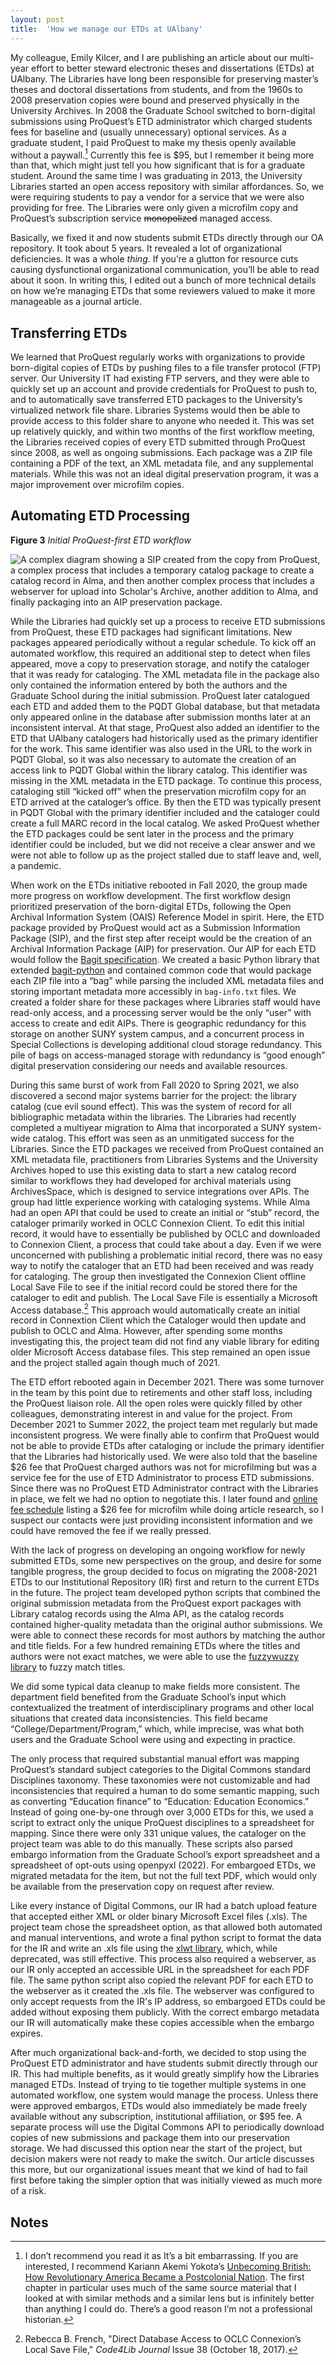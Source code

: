```yaml
---
layout: post
title:  'How we manage our ETDs at UAlbany'
---
```


My colleague, Emily Kilcer, and I are publishing an article about our multi-year effort to better steward electronic theses and dissertations (ETDs) at UAlbany. The Libraries have long been responsible for preserving master’s theses and doctoral dissertations from students, and from the 1960s to 2008 preservation copies were bound and preserved physically in the University Archives. In 2008 the Graduate School switched to born-digital submissions using ProQuest’s ETD administrator which charged students fees for baseline and (usually unnecessary) optional services. As a graduate student, I paid ProQuest to make my thesis openly available without a paywall.[^1] Currently this fee is $95, but I remember it being more than that, which might just tell you how significant that is for a graduate student. Around the same time I was graduating in 2013, the University Libraries started an open access repository with similar affordances. So, we were requiring students to pay a vendor for a service that we were also providing for free. The Libraries were only given a microfilm copy and ProQuest’s subscription service ~~monopolized~~ managed access.

Basically, we fixed it and now students submit ETDs directly through our OA repository. It took about 5 years. It revealed a lot of organizational deficiencies. It was a whole *thing*. If you’re a glutton for resource cuts causing dysfunctional organizational communication, you’ll be able to read about it soon. In writing this, I edited out a bunch of more technical details on how we’re managing ETDs that some reviewers valued to make it more manageable as a journal article.

## Transferring ETDs

We learned that ProQuest regularly works with organizations to provide born-digital copies of ETDs by pushing files to a file transfer protocol (FTP) server. Our University IT had existing FTP servers, and they were able to quickly set up an account and provide credentials for ProQuest to push to, and to automatically save transferred ETD packages to the University’s virtualized network file share. Libraries Systems would then be able to provide access to this folder share to anyone who needed it. This was set up relatively quickly, and within two months of the first workflow meeting, the Libraries received copies of every ETD submitted through ProQuest since 2008, as well as ongoing submissions. Each package was a ZIP file containing a PDF of the text, an XML metadata file, and any supplemental materials. While this was not an ideal digital preservation program, it was a major improvement over microfilm copies. 

## Automating ETD Processing

**Figure 3** 
*Initial ProQuest-first ETD workflow*

![A complex diagram showing a SIP created from the copy from ProQuest, a complex process that includes a temporary catalog package to create a catalog record in Alma, and then another complex process that includes a webserver for upload into Scholar's Archive, another addition to Alma, and finally packaging into an AIP preservation package.](/assets/ETDs_diagram.png)

While the Libraries had quickly set up a process to receive ETD submissions from ProQuest, these ETD packages had significant limitations. New packages appeared periodically without a regular schedule. To kick off an automated workflow, this required an additional step to detect when files appeared, move a copy to preservation storage, and notify the cataloger that it was ready for cataloging. The XML metadata file in the package also only contained the information entered by both the authors and the Graduate School during the initial submission. ProQuest later catalogued each ETD and added them to the PQDT Global database, but that metadata only appeared online in the database after submission months later at an inconsistent interval. At that stage, ProQuest also added an identifier to the ETD that UAlbany catalogers had historically used as the primary identifier for the work. This same identifier was also used in the URL to the work in PQDT Global, so it was also necessary to automate the creation of an access link to PQDT Global within the library catalog. This identifier was missing in the XML metadata in the ETD package. To continue this process, cataloging still “kicked off” when the preservation microfilm copy for an ETD arrived at the cataloger’s office. By then the ETD was typically present in PQDT Global with the primary identifier included and the cataloger could create a full MARC record in the local catalog. We asked ProQuest whether the ETD packages could be sent later in the process and the primary identifier could be included, but we did not receive a clear answer and we were not able to follow up as the project stalled due to staff leave and, well, a pandemic. 

When work on the ETDs initiative rebooted in Fall 2020, the group made more progress on workflow development. The first workflow design prioritized preservation of the born-digital ETDs, following the Open Archival Information System (OAIS) Reference Model in spirit. Here, the ETD package provided by ProQuest would act as a Submission Information Package (SIP), and the first step after receipt would be the creation of an Archival Information Package (AIP) for preservation. Our AIP for each ETD would follow the [Bagit specification](https://datatracker.ietf.org/doc/html/rfc8493). We created a basic Python library that extended [bagit-python](https://github.com/LibraryOfCongress/bagit-python) and contained common code that would package each ZIP file into a “bag” while parsing the included XML metadata files and storing important metadata more accessibly in `bag-info.txt` files. We created a folder share for these packages where Libraries staff would have read-only access, and a processing server would be the only “user” with access to create and edit AIPs. There is geographic redundancy for this storage on another SUNY system campus, and a concurrent process in Special Collections is developing additional cloud storage redundancy. This pile of bags on access-managed storage with redundancy is “good enough” digital preservation considering our needs and available resources. 

During this same burst of work from Fall 2020 to Spring 2021, we also discovered a second major systems barrier for the project: the library catalog (cue evil sound effect). This was the system of record for all bibliographic metadata within the libraries. The Libraries had recently completed a multiyear migration to Alma that incorporated a SUNY system-wide catalog. This effort was seen as an unmitigated success for the Libraries. Since the ETD packages we received from ProQuest contained an XML metadata file, practitioners from Libraries Systems and the University Archives hoped to use this existing data to start a new catalog record similar to workflows they had developed for archival materials using ArchivesSpace, which is designed to service integrations over APIs. The group had little experience working with cataloging systems. While Alma had an open API that could be used to create an initial or “stub” record, the cataloger primarily worked in OCLC Connexion Client. To edit this initial record, it would have to essentially be published by OCLC and downloaded to Connexion Client, a process that could take about a day. Even if we were unconcerned with publishing a problematic initial record, there was no easy way to notify the cataloger that an ETD had been received and was ready for cataloging. The group then investigated the Connexion Client offline Local Save File to see if the initial record could be stored there for the cataloger to edit and publish. The Local Save File is essentially a Microsoft Access database.[^2] This approach would automatically create an initial record in Connextion Client which the Cataloger would then update and publish to OCLC and Alma. However, after spending some months investigating this, the project team did not find any viable library for editing older Microsoft Access database files. This step remained an open issue and the project stalled again though much of 2021. 

The ETD effort rebooted again in December 2021. There was some turnover in the team by this point due to retirements and other staff loss, including the ProQuest liaison role. All the open roles were quickly filled by other colleagues, demonstrating interest in and value for the project. From December 2021 to Summer 2022, the project team met regularly but made inconsistent progress. We were finally able to confirm that ProQuest would not be able to provide ETDs after cataloging or include the primary identifier that the Libraries had historically used. We were also told that the baseline $26 fee that ProQuest charged authors was not for microfilming but was a service fee for the use of ETD Administrator to process ETD submissions. Since there was no ProQuest ETD Administrator contract with the Libraries in place, we felt we had no option to negotiate this. I later found and [online fee schedule](https://pq-static-content.proquest.com/collateral/media2/documents/authorfee-schedule.pdf) listing a $26 fee for microfilm while doing article research, so I suspect our contacts were just providing inconsistent information and we could have removed the fee if we really pressed. 

With the lack of progress on developing an ongoing workflow for newly submitted ETDs, some new perspectives on the group, and desire for some tangible progress, the group decided to focus on migrating the 2008-2021 ETDs to our Institutional Repository (IR) first and return to the current ETDs in the future. The project team developed python scripts that combined the original submission metadata from the ProQuest export packages with Library catalog records using the Alma API, as the catalog records contained higher-quality metadata than the original author submissions. We were able to connect these records for most authors by matching the author and title fields. For a few hundred remaining ETDs where the titles and authors were not exact matches, we were able to use the [fuzzywuzzy library](https://github.com/seatgeek/fuzzywuzzy) to fuzzy match titles.  

We did some typical data cleanup to make fields more consistent. The department field benefited from the Graduate School’s input which contextualized the treatment of interdisciplinary programs and other local situations that created data inconsistencies. This field became “College/Department/Program,” which, while imprecise, was what both users and the Graduate School were using and expecting in practice. 

The only process that required substantial manual effort was mapping ProQuest’s standard subject categories to the Digital Commons standard Disciplines taxonomy. These taxonomies were not customizable and had inconsistencies that required a human to do some semantic mapping, such as converting “Education finance” to “Education: Education Economics.” Instead of going one-by-one through over 3,000 ETDs for this, we used a script to extract only the unique ProQuest disciplines to a spreadsheet for mapping. Since there were only 331 unique values, the cataloger on the project team was able to do this manually. These scripts also parsed embargo information from the Graduate School’s export spreadsheet and a spreadsheet of opt-outs using openpyxl (2022). For embargoed ETDs, we migrated metadata for the item, but not the full text PDF, which would only be available from the preservation copy on request after review.  

Like every instance of Digital Commons, our IR had a batch upload feature that accepted either XML or older binary Microsoft Excel files (.xls). The project team chose the spreadsheet option, as that allowed both automated and manual interventions, and wrote a final python script to format the data for the IR and write an .xls file using the [xlwt library](https://www.python-excel.org/), which, while deprecated, was still effective. This process also required a webserver, as our IR only accepted an accessible URL in the spreadsheet for each PDF file. The same python script also copied the relevant PDF for each ETD to the webserver as it created the .xls file. The webserver was configured to only accept requests from the IR's IP address, so embargoed ETDs could be added without exposing them publicly. With the correct embargo metadata our IR will automatically make these copies accessible when the embargo expires. 

After much organizational back-and-forth, we decided to stop using the ProQuest ETD administrator and have students submit directly through our IR. This had multiple benefits, as it would greatly simplify how the Libraries managed ETDs. Instead of trying to tie together multiple systems in one automated workflow, one system would manage the process. Unless there were approved embargos, ETDs would also immediately be made freely available without any subscription, institutional affiliation, or $95 fee. A separate process will use the Digital Commons API to periodically download copies of new submissions and package them into our preservation storage. We had discussed this option near the start of the project, but decision makers were not ready to make the switch. Our article discusses this more, but our organizational issues meant that we kind of had to fail first before taking the simpler option that was initially viewed as much more of a risk. 

[comment]: <> (**Figure 4** 
*Implemented IR-first ETD workflow* )
 
## Notes

[^1]: I don’t recommend you read it as It’s a bit embarrassing. If you are interested, I recommend Kariann Akemi Yokota’s [Unbecoming British: How Revolutionary America Became a Postcolonial Nation](https://global.oup.com/academic/product/unbecoming-british-9780195393422). The first chapter in particular uses much of the same source material that I looked at with similar methods and a similar lens but is infinitely better than anything I could do. There’s a good reason I’m not a professional historian.
 
[^2]: Rebecca B. French, "Direct Database Access to OCLC Connexion’s Local Save File," *Code4Lib Journal* Issue 38 (October 18, 2017).
 

